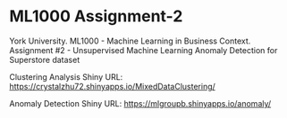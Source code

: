 # ML1000 Assignment-2

York University. ML1000 - Machine Learning in Business Context. Assignment #2 - Unsupervised Machine Learning
Anomaly Detection for Superstore dataset


Clustering Analysis Shiny URL: https://crystalzhu72.shinyapps.io/MixedDataClustering/ 

Anomaly Detection Shiny URL: https://mlgroupb.shinyapps.io/anomaly/
